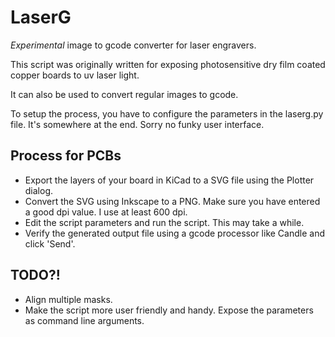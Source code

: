 LaserG
======

_Experimental_ image to gcode converter for laser engravers.

This script was originally written for exposing photosensitive dry film coated copper boards to uv laser light.

It can also be used to convert regular images to gcode.

To setup the process, you have to configure the parameters in the laserg.py file. It's somewhere at the end. Sorry no funky user interface.

Process for PCBs
----------------

* Export the layers of your board in KiCad to a SVG file using the Plotter dialog.
* Convert the SVG using Inkscape to a PNG. Make sure you have entered a good dpi value. I use at least 600 dpi.
* Edit the script parameters and run the script. This may take a while.
* Verify the generated output file using a gcode processor like Candle and click 'Send'.

TODO?!
------

* Align multiple masks.
* Make the script more user friendly and handy. Expose the parameters as command line arguments.